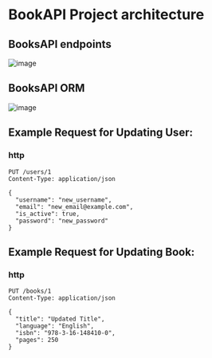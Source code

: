 # BookAPI Project architecture

## BooksAPI endpoints

![image](https://github.com/themusharraf/FastAPIBooks/assets/122869450/1517ab38-808e-4848-b8bb-9cd2667fe1bd)

## BooksAPI ORM

![image](https://github.com/themusharraf/FastAPIBooks/assets/122869450/aae7e4d1-2eb5-4efa-a9f8-74937c6a319d)


   
## Example Request for Updating User:
### http

```
PUT /users/1
Content-Type: application/json

{
  "username": "new_username",
  "email": "new_email@example.com",
  "is_active": true,
  "password": "new_password"
}
```
## Example Request for Updating Book:
### http

```
PUT /books/1
Content-Type: application/json

{
  "title": "Updated Title",
  "language": "English",
  "isbn": "978-3-16-148410-0",
  "pages": 250
}
```
